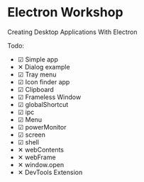 # Electron Workshop

Creating Desktop Applications With Electron

Todo:

* ☑ Simple app
* ✕ Dialog example
* ☑ Tray menu
* ☑ Icon finder app
* ☑ Clipboard
* ☑ Frameless Window
* ☑ globalShortcut
* ☑ ipc
* ☑ Menu
* ☑ powerMonitor
* ☑ screen
* ☑ shell
* ✕ webContents
* ✕ webFrame
* ✕ window.open
* ✕ DevTools Extension

